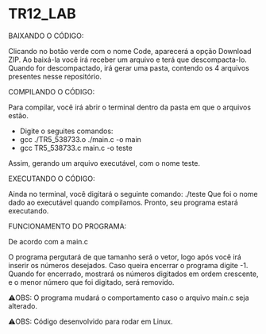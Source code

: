 
# TR12_LAB

BAIXANDO O CÓDIGO:

Clicando no botão verde com o nome Code, aparecerá a opção Download ZIP.
Ao baixá-la você irá receber um arquivo e terá que descompacta-lo. Quando for descompactado, irá gerar uma pasta, contendo os 4 arquivos presentes nesse repositório.

COMPILANDO O CÓDIGO:

Para compilar, você irá abrir o terminal dentro da pasta em que o arquivos estão.
- Digite o seguites comandos:
- gcc ./TR5_538733.o ./main.c -o main
- gcc TR5_538733.c main.c -o teste

Assim, gerando um arquivo executável, com o nome teste.

EXECUTANDO O CÓDIGO:

Ainda no terminal, você digitará o seguinte comando: ./teste
Que foi o nome dado ao executável quando compilamos.
Pronto, seu programa estará executando.

FUNCIONAMENTO DO PROGRAMA:

De acordo com a main.c

O programa pergutará de que tamanho será o vetor, logo após você irá inserir os números desejados.
Caso queira encerrar o programa digite -1.
Quando for encerrado, mostrará os números digitados em ordem crescente, e o menor número que foi digitado, será removido.

⚠️OBS: O programa mudará o comportamento caso o arquivo main.c seja alterado.

⚠️OBS: Código desenvolvido para rodar em Linux.
